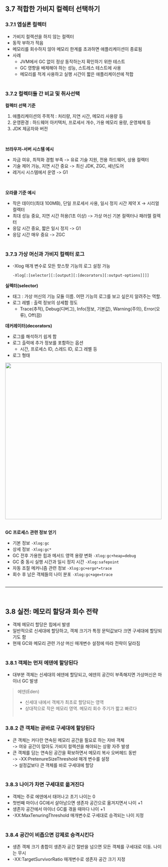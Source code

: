 ## 3.7 적합한 가비지 컬렉터 선택하기
### 3.7.1 엡실론 컬렉터
- 가비지 컬렉션을 하지 않는 컬렉터
- 동작 부하가 적음
- 메모리를 회수하지 않아 메모리 한계를 초과하면 애플리케이션이 종료됨
- 사례
  - JVM에서 GC 없이 정상 동작하는지 확인하기 위한 테스트
  - GC 영향을 배제해야 하는 성능, 스트레스 테스트에 사용
  - 메모리를 적게 사용하고 실행 시간이 짧은 애플리케이션에 적합
<br><br>

### 3.7.2 컬렉터들 간 비교 및 취사선택
**컬렉터 선택 기준**
1. 애플리케이션의 주목적 : 처리량, 지연 시간, 메모리 사용량 등
2. 운영환경 : 하드웨어 아키텍처, 프로세서 개수, 가용 메모리 용량, 운영체제 등
3. JDK 제공자와 버전
<br>

**브라우저-서버 시스템 예시**
- 자금 여유, 최적화 경험 부족 -> 유료 기술 지원, 전용 하드웨어, 상용 컬렉터
- 기술 제어 가능, 지연 시간 중요 -> 최신 JDK, ZGC, 셰넌도어
- 레거시 시스템에서 운영 -> G1
<br>

**오라클 기준 예시**
- 작은 데이터(최대 100MB), 단일 프로세서 사용, 일시 정지 시간 제약 X -> 시리얼 컬렉터
- 최대 성능 중요, 지연 시간 허용(1초 이상) -> 가상 머신 기본 컬렉터나 패러렐 컬렉터
- 응답 시간 중요, 짧은 일시 정지 -> G1
- 응답 시간 매우 중요 -> ZGC
<br><br>

### 3.7.3 가상 머신과 가비지 컬렉터 로그
- -Xlog 매개 변수로 모든 핫스팟 기능의 로그 설정 가능
  ```bash
  -Xlog[:[selector][:[output][:[decorators][:output-options]]]]

**실렉터(selector)**
- 태그 : 가상 머신의 기능 모듈 이름. 어떤 기능의 로그를 보고 싶은지 알려주는 역할.
- 로그 레벨 : 출력 정보의 상세함 정도
  - Trace(추적), Debug(디버그),  Info(정보, 기본값), Warning(주의), Error(오류),  Off(끔)

**데커레이터(decorators)**
- 로그를 해석하기 쉽게 함
- 로그 출력에 추가 정보를 포함하는 옵션
  - 시간, 프로세스 ID, 스레드 ID, 로그 레벨 등
- 로그 형태
<img src="https://github.com/user-attachments/assets/5f6f7a63-8758-43d0-a5f2-91e51266d069" width="500" />
<br><br>

**GC 프로세스 관련 정보 얻기**
- 기본 정보 `-Xlog:gc`
- 상세 정보 `-Xlog:gc*`
- GC 전후 가용한 힙과 메서드 영역 용량 변화 `-Xlog:gc+heap=debug`
- GC 중 동시 실행 시간과 일시 정지 시간 `-Xlog:safepoint`
- 자동 조절 메커니즘 관련 정보 `-Xlog:gc+ergo*=trace`
- 회수 후 남은 객체들의 나이 분포 `-Xlog:gc+age=trace`
<br><br>
---
<br>

## 3.8 실전: 메모리 할당과 회수 전략
- 객체 메모리 할당은 힙에서 발생
- 일반적으로 신세대에 할당하고, 객체 크기가 특정 문턱값보다 크면 구세대에 할당되기도 함
- 현재 GC와 메모리 관련 가상 머신 매개변수 설정에 따라 전략이 달라짐
<br><br>

### 3.8.1 객체는 먼저 에덴에 할당된다
- 대부분 객체는 신세대의 에덴에 할당되고, 에덴의 공간이 부족해지면 가상머신은 마이너 GC 발생
> 에덴(Eden)
> - 신세대 내에서 객체가 최초로 할당되는 영역
> - 상대적으로 작은 메모리 영역. 메모리 회수 주기가 짧고 빠르다
<br><br>

### 3.8.2 큰 객체는 곧바로 구세대에 할당된다
- 큰 객체는 커다란 연속된 메모리 공간을 필요로 하는 자바 객체<br>
  -> 여유 공간이 많아도 가비지 컬렉션을 해야되는 상황 자주 발생
- 큰 객체를 담는 연속된 공간을 확보하면서 메모리 복사 오버헤드 동반<br>
  -> -XX:PretenureSizeThreshold 매개 변수를 설정<br>
  -> 설정값보다 큰 객체를 바로 구세대에 할당
<br><br>

### 3.8.3 나이가 차면 구세대로 옮겨진다
- 객체는 주로 에덴에서 태어나고 초기 나이는 0
- 첫번째 마이너 GC에서 살아남으면 생존자 공간으로 옮겨지면서 나이 +1
- 생존자 공간에서 마이너 GC를 겪을 때마다 나이 +1
- -XX:MaxTenuringThreshold 매개변수로 구세대로 승격되는 나이 지정
<br><br>

### 3.8.4 공간이 비좁으면 강제로 승격시킨다
- 생존 객체 크기 총합이 생존자 공간 절반을 넘으면 모든 객체를 구세대로 이동. 나이는 무시
- -XX:TargetSurvivorRatio 매개변수로 생존자 공간 크기 지정
<br><br>
